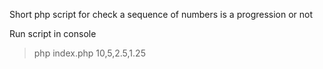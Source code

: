 Short php script for check a sequence of numbers is a progression or not
 
Run script in console 

> php index.php 10,5,2.5,1.25
